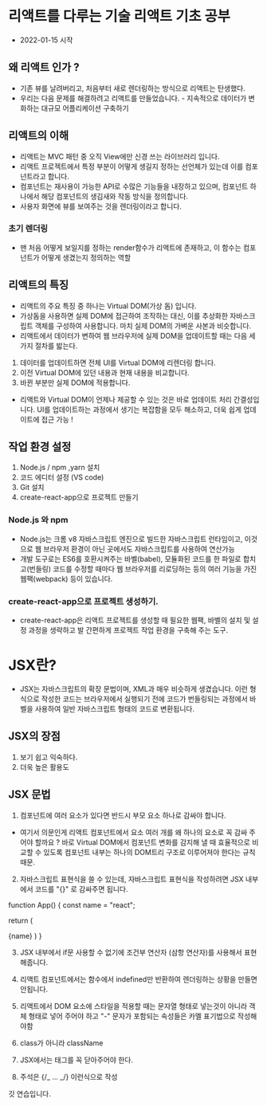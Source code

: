 # 리액트를 다루는 기술 리액트 기초 공부

- 2022-01-15 시작

## 왜 리액트 인가 ?

- 기존 뷰를 날려버리고, 처음부터 새로 렌더링하는 방식으로 리액트는 탄생했다.
- 우리는 다음 문제를 해결하려고 리액트를 만들었습니다. - 지속적으로 데이터가 변화하는 대규모 어플리케이션 구축하기

## 리액트의 이해

- 리액트는 MVC 패턴 중 오직 View에만 신경 쓰는 라이브러리 입니다.
- 리액트 프로젝트에서 특정 부분이 어떻게 생길지 정하는 선언체가 있는데 이를 컴포넌트라고 합니다.
- 컴포넌트는 재사용이 가능한 API로 수많은 기능들을 내장하고 있으며, 컴포넌트 하나에서 해당 컴포넌트의 생김새와 작동 방식을 정의합니다.
- 사용자 화면에 뷰를 보여주는 것을 렌더링이라고 합니다.

### 초기 렌더링

- 맨 처음 어떻게 보일지를 정하는 render함수가 리액트에 존재하고, 이 함수는 컴포넌트가 어떻게 생겼는지 정의하는 역할

## 리액트의 특징

- 리액트의 주요 특징 중 하나는 Virtual DOM(가상 돔) 입니다.
- 가상돔을 사용하면 실제 DOM에 접근하여 조작하는 대신, 이를 추상화한 자바스크립트 객체를 구성하여 사용합니다. 마치 실제 DOM의 가벼운 사본과 비슷합니다.
- 리액트에서 데이터가 변하여 웹 브라우저에 실제 DOM을 업데이트할 때는 다음 세 가지 절차를 밟는다.

1. 데이터를 업데이트하면 전체 UI를 Virtual DOM에 리렌더링 합니다.
2. 이전 Virtual DOM에 있던 내용과 현재 내용을 비교합니다.
3. 바뀐 부분만 실제 DOM에 적용합니다.

- 리액트와 Virtual DOM이 언제나 제공할 수 있는 것은 바로 업데이트 처리 간결성입니다. UI를 업데이트하는 과정에서 생기는 복잡함을 모두 해소하고, 더욱 쉽게 업데이트에 접근 가능 !

## 작업 환경 설정

1. Node.js / npm ,yarn 설치
2. 코드 에디터 설정 (VS code)
3. Git 설치
4. create-react-app으로 프로젝트 만들기

### Node.js 와 npm

- Node.js는 크롬 v8 자바스크립트 엔진으로 빌드한 자바스크립트 런타임이고, 이것으로 웹 브라우저 환경이 아닌 곳에서도 자바스크립트를 사용하여 연산가능
- 개발 도구로는 ES6를 호환시켜주는 바벨(babel), 모듈화된 코드를 한 파일로 합치고(번들링) 코드를 수정할 때마다 웹 브라우저를 리로딩하는 등의 여러 기능을 가진 웹팩(webpack) 등이 있습니다.

### create-react-app으로 프로젝트 생성하기.

- create-react-app은 리액트 프로젝트를 생성할 때 필요한 웹팩, 바벨의 설치 및 설정 과정을 생략하고 발 간편하게 프로젝트 작업 환경을 구축해 주는 도구.

# JSX란?

- JSX는 자바스크립트의 확장 문법이며, XML과 매우 비슷하게 생겼습니다. 이런 형식으로 작성한 코드는 브라우저에서 실행되기 전에 코드가 번들링되는 과정에서 바벨을 사용하여 일반 자바스크립트 형태의 코드로 변환됩니다.

## JSX의 장점

1. 보기 쉽고 익숙하다.
2. 더욱 높은 활용도

## JSX 문법

1. 컴포넌트에 여러 요소가 있다면 반드시 부모 요소 하나로 감싸야 합니다.

- 여기서 의문인게 리액트 컴포넌트에서 요소 여러 개를 왜 하나의 요소로 꼭 감싸 주어야 할까요 ? 바로 Virtual DOM에서 컴포넌트 변화를 감지해 낼 때 효율적으로 비교할 수 있도록 컴포넌트 내부는 하나의 DOM트리 구조로 이루어져야 한다는 규칙때문.

2. 자바스크립트 표현식을 쓸 수 있는데, 자바스크립트 표현식을 작성하려면 JSX 내부에서 코드를 "{}" 로 감싸주면 됩니다.

function App() {
const name = "react";

return (

<tag>{name}</tag>
)
}

3. JSX 내부에서 if문 사용할 수 없기에 조건부 연산자 (삼항 연산자)를 사용해서 표현 해줍니다.

4. 리액트 컴포넌트에서는 함수에서 indefined만 반환하여 렌더링하는 상황을 만들면 안됩니다.

5. 리액트에서 DOM 요소에 스타일을 적용할 때는 문자열 형태로 넣는것이 아니라 객체 형태로 넣어 주어야 하고 "-" 문자가 포함되는 속성들은 카멜 표기법으로 작성해야함

6. class가 아니라 className

7. JSX에서는 태그를 꼭 닫아주어야 한다.

8. 주석은 {/_ ... _/} 이런식으로 작성

깃 연습입니다.
